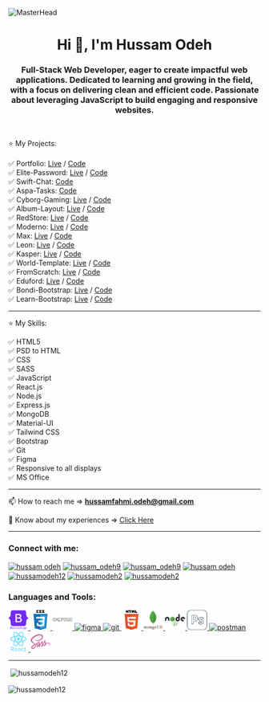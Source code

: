 ![MasterHead](https://user-images.githubusercontent.com/36594527/117921831-c3d32c80-b334-11eb-8bab-a423ac34272a.png)<h1 align="center">Hi 👋, I'm Hussam Odeh</h1>
<h3 align="center" color="white">Full-Stack Web Developer, eager to create impactful web applications. Dedicated to learning and growing in the field, with a focus on delivering clean and efficient code. Passionate about leveraging JavaScript to build engaging and responsive websites.
</h3> <br>

⭐ My Projects: <br> <br> ✅ Portfolio: [Live](https://portfolio-hussamodeh12.vercel.app/) / [Code](https://github.com/HussamOdeh12/Portfolio) <br> ✅ Elite-Password: [Live](https://hussamodeh12.github.io/Elite-Password/) / [Code](https://github.com/HussamOdeh12/Elite-Password) <br> ✅ Swift-Chat: [Code](https://github.com/HussamOdeh12/Swift-Chat) <br> ✅ Aspa-Tasks: [Code](https://github.com/HussamOdeh12/Aspa-Tasks) <br> ✅ Cyborg-Gaming: [Live](https://hussamodeh12.github.io/cyborg-gaming/) / [Code](https://github.com/HussamOdeh12/cyborg-gaming) <br> ✅ Album-Layout: [Live](https://hussamodeh12.github.io/album-layout/) / [Code](https://github.com/HussamOdeh12/album-layout) <br> ✅ RedStore: [Live](https://hussamodeh12.github.io/RedStore/) / [Code](https://github.com/HussamOdeh12/RedStore) <br> ✅ Moderno: [Live](https://hussamodeh12.github.io/Moderno/) / [Code](https://github.com/HussamOdeh12/Moderno) <br> ✅ Max: [Live](https://hussamodeh12.github.io/Max/) / [Code](https://github.com/HussamOdeh12/Max) <br> ✅ Leon: [Live](https://hussamodeh12.github.io/Leon_Template/) / [Code](https://github.com/HussamOdeh12/Leon_Template) <br> ✅ Kasper: [Live](https://hussamodeh12.github.io/Kasper_Template/) / [Code](https://github.com/HussamOdeh12/Kasper_Template) <br> ✅ World-Template: [Live](https://hussamodeh12.github.io/World_Template/) / [Code](https://github.com/HussamOdeh12/World_Template) <br> ✅ FromScratch: [Live](https://hussamodeh12.github.io/FromScratch/) / [Code](https://github.com/HussamOdeh12/FromScratch) <br> ✅ Eduford: [Live](https://hussamodeh12.github.io/Eduford/) / [Code](https://github.com/HussamOdeh12/Eduford) <br> ✅ Bondi-Bootstrap: [Live](https://hussamodeh12.github.io/Bootstrap5_Bondi/) / [Code](https://github.com/HussamOdeh12/Bootstrap5_Bondi) <br> ✅ Learn-Bootstrap: [Live](https://hussamodeh12.github.io/Learn_Bootstrap/) / [Code](https://github.com/HussamOdeh12/Learn_Bootstrap)

<hr>

⭐ My Skills: <br>

✅ HTML5 <br>
✅ PSD to HTML <br>
✅ CSS <br>
✅ SASS <br>
✅ JavaScript <br>
✅ React.js <br>
✅ Node.js <br>
✅ Express.js <br>
✅ MongoDB <br>
✅ Material-UI <br>
✅ Tailwind CSS <br>
✅ Bootstrap <br>
✅ Git <br>
✅ Figma <br>
✅ Responsive to all displays <br>
✅ MS Office <br>

<hr>

📫 How to reach me => **hussamfahmi.odeh@gmail.com**

📄 Know about my experiences => [Click Here](https://flowcv.com/resume/dok2182n94)

<hr>

<h3 align="left">Connect with me:</h3>
<p align="left">
<a href="https://www.linkedin.com/in/hussam-odeh/" target="blank"><img align="center" src="https://raw.githubusercontent.com/rahuldkjain/github-profile-readme-generator/master/src/images/icons/Social/linked-in-alt.svg" alt="hussam odeh" height="30" width="40" /></a>
<a href="https://instagram.com/hussam_odeh9" target="blank"><img align="center" src="https://raw.githubusercontent.com/rahuldkjain/github-profile-readme-generator/master/src/images/icons/Social/instagram.svg" alt="hussam_odeh9" height="30" width="40" /></a>
<a href="http://wa.link/epc5d1" target="blank"><img align="center" src="https://raw.githubusercontent.com/rahuldkjain/github-profile-readme-generator/master/src/images/icons/Social/whatsapp.svg" alt="hussam_odeh9" height="30" width="40" /></a>
<a href="https://fb.com/hussam.odeh.5" target="blank"><img align="center" src="https://raw.githubusercontent.com/rahuldkjain/github-profile-readme-generator/master/src/images/icons/Social/facebook.svg" alt="hussam odeh" height="30" width="40" /></a>
 <a href="https://codepen.io/hussamodeh12" target="blank"><img align="center" src="https://raw.githubusercontent.com/rahuldkjain/github-profile-readme-generator/master/src/images/icons/Social/codepen.svg" alt="hussamodeh12" height="30" width="40" /></a>
 <a href="https://www.behance.net/hussamodeh2" target="blank"><img align="center" src="https://raw.githubusercontent.com/rahuldkjain/github-profile-readme-generator/master/src/images/icons/Social/behance.svg" alt="hussamodeh2" height="30" width="40" /></a>
<a href="https://dribbble.com/HussamOdeh12" target="blank"><img align="center" src="https://raw.githubusercontent.com/rahuldkjain/github-profile-readme-generator/master/src/images/icons/Social/dribbble.svg" alt="hussamodeh2" height="30" width="40" /></a>
</p>

<h3 align="left">Languages and Tools:</h3>
<p align="left"> <a href="https://getbootstrap.com" target="_blank" rel="noreferrer"> <img src="https://raw.githubusercontent.com/devicons/devicon/master/icons/bootstrap/bootstrap-plain-wordmark.svg" alt="bootstrap" width="40" height="40"/> </a> <a href="https://www.w3schools.com/css/" target="_blank" rel="noreferrer"> <img src="https://raw.githubusercontent.com/devicons/devicon/master/icons/css3/css3-original-wordmark.svg" alt="css3" width="40" height="40"/> </a> <a href="https://expressjs.com" target="_blank" rel="noreferrer"> <img src="https://raw.githubusercontent.com/devicons/devicon/master/icons/express/express-original-wordmark.svg" alt="express" width="40" height="40"/> </a> <a href="https://www.figma.com/" target="_blank" rel="noreferrer"> <img src="https://www.vectorlogo.zone/logos/figma/figma-icon.svg" alt="figma" width="40" height="40"/> </a> <a href="https://git-scm.com/" target="_blank" rel="noreferrer"> <img src="https://www.vectorlogo.zone/logos/git-scm/git-scm-icon.svg" alt="git" width="40" height="40"/> </a> <a href="https://www.w3.org/html/" target="_blank" rel="noreferrer"> <img src="https://raw.githubusercontent.com/devicons/devicon/master/icons/html5/html5-original-wordmark.svg" alt="html5" width="40" height="40"/> </a> <a href="https://www.mongodb.com/" target="_blank" rel="noreferrer"> <img src="https://raw.githubusercontent.com/devicons/devicon/master/icons/mongodb/mongodb-original-wordmark.svg" alt="mongodb" width="40" height="40"/> </a> <a href="https://nodejs.org" target="_blank" rel="noreferrer"> <img src="https://raw.githubusercontent.com/devicons/devicon/master/icons/nodejs/nodejs-original-wordmark.svg" alt="nodejs" width="40" height="40"/> </a> <a href="https://www.photoshop.com/en" target="_blank" rel="noreferrer"> <img src="https://raw.githubusercontent.com/devicons/devicon/master/icons/photoshop/photoshop-line.svg" alt="photoshop" width="40" height="40"/> </a> <a href="https://postman.com" target="_blank" rel="noreferrer"> <img src="https://www.vectorlogo.zone/logos/getpostman/getpostman-icon.svg" alt="postman" width="40" height="40"/> </a> <a href="https://reactjs.org/" target="_blank" rel="noreferrer"> <img src="https://raw.githubusercontent.com/devicons/devicon/master/icons/react/react-original-wordmark.svg" alt="react" width="40" height="40"/> </a> <a href="https://sass-lang.com" target="_blank" rel="noreferrer"> <img src="https://raw.githubusercontent.com/devicons/devicon/master/icons/sass/sass-original.svg" alt="sass" width="40" height="40"/> </a> </p>

<hr>

<p>&nbsp;<img align="center" src="https://github-readme-stats.vercel.app/api?username=hussamodeh12&show_icons=true&locale=en" alt="hussamodeh12" /></p>

<p><img align="center" src="https://github-readme-streak-stats.herokuapp.com/?user=hussamodeh12&" alt="hussamodeh12" /></p>

